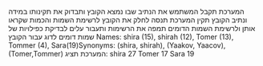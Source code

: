 המערכת תקבל המשתמש את הנתיב שבו נמצא הקובץ ותבדוק את תקינותו
במידה ונתיב הקובץ תקין המערכת תנסה לחלק את הקובץ לרשימת השמות והכמות שקראו אותן 
ולרשימת השמות הדומים 
תמפה את הרשימות ותעבור עלים לבדיקת כפילויות של שמות דומים 
לדוג עבור הקובץ 
Names: shira (15), shirah (12), Tomer (13), Tommer (4), Sara(19)Synonyms: (shira, shirah), (Yaakov, Yaacov), (Tomer,Tommer)
המערכת תציג:
shira 27
Tomer 17
Sara 19
